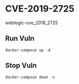 # CVE-2019-2725

weblogic-cve_2019_2725

## Run Vuln

```
docker-compose up -d
```

## Stop Vuln

```
docker-compose down -v
```

